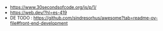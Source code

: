 - https://www.30secondsofcode.org/js/p/1/
- https://web.dev/?hl=es-419
- DE TODO : https://github.com/sindresorhus/awesome?tab=readme-ov-file#front-end-development